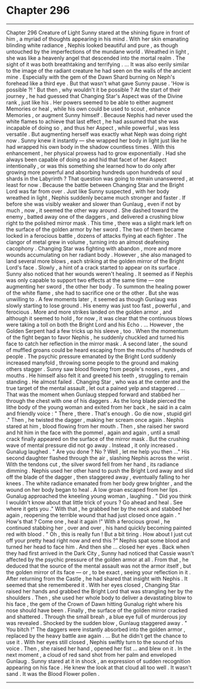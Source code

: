 
# Chapter 296


---

Chapter 296 Creature of Light
Sunny stared at the shining figure in front of him , a myriad of thoughts appearing in his mind .
With her skin emanating blinding white radiance , Nephis looked beautiful and pure , as though untouched by the imperfections of the mundane world . Wreathed in light , she was like a heavenly angel that descended into the mortal realm .
The sight of it was both breathtaking and terrifying .
… It was also eerily similar to the image of the radiant creature he had seen on the walls of the ancient mine . Especially with the gem of the Dawn Shard burning on Neph's forehead like a third eye .
But that wasn't what gave Sunny pause .
'How is possible ?! '
But then , why wouldn't it be possible ?
At the start of their journey , he had guessed that Changing Star's Aspect was of the Divine rank , just like his . Her powers seemed to be able to either augment Memories or heal , while his own could be used to scout , enhance Memories , or augment Sunny himself . Because Nephis had never used the white flames to achieve that last effect , he had assumed that she was incapable of doing so , and thus her Aspect , while powerful , was less versatile .
But augmenting herself was exactly what Neph was doing right now . Sunny knew it instantly — she wrapped her body in light just like he had wrapped his own body in the shadow countless times . With this enhancement , her physical prowess had to grow exponentially .
Had she always been capable of doing so and hid that facet of her Aspect intentionally , or was this something she learned how to do only after growing more powerful and absorbing hundreds upon hundreds of soul shards in the Labyrinth ?
That question was going to remain unanswered , at least for now . Because the battle between Changing Star and the Bright Lord was far from over .
Just like Sunny suspected , with her body wreathed in light , Nephis suddenly became much stronger and faster . If before she was visibly weaker and slower than Gunlaug , even if not by much , now , it seemed the other way around . She dashed toward the enemy , batted away one of the daggers , and delivered a crushing blow right to the polished mirror mask .
This time , there was a slight mark left on the surface of the golden armor by her sword .
The two of them became locked in a ferocious battle , dozens of attacks flying at each fighter . The clangor of metal grew in volume , turning into an almost deafening cacophony . Changing Star was fighting with abandon , more and more wounds accumulating on her radiant body . However , she also managed to land several more blows , each striking at the golden mirror of the Bright Lord's face .
Slowly , a hint of a crack started to appear on its surface .
Sunny also noticed that her wounds weren't healing . It seemed as if Nephis was only capable to support two effects at the same time — one augmenting her sword , the other her body . To summon the healing power of the white flame , she had to sacrifice one or the other .
But she was unwilling to .
A few moments later , it seemed as though Gunlaug was slowly starting to lose ground . His enemy was just too fast , powerful , and ferocious . More and more strikes landed on the golden armor , and although it seemed to hold , for now , it was clear that the continuous blows were taking a toll on both the Bright Lord and his Echo .
… However , the Golden Serpent had a few tricks up his sleeve , too .
When the momentum of the fight began to favor Nephis , he suddenly chuckled and turned his face to catch her reflection in the mirror mask .
A second later , the sound of muffled groans could be heard escaping from the mouths of hundreds of people . The psychic pressure emanated by the Bright Lord suddenly increased manyfold , throwing some people to the ground and making others stagger . Sunny saw blood flowing from people's noses , eyes , and mouths .
He himself also felt it and greeted his teeth , struggling to remain standing . He almost failed .
Changing Star , who was at the center and the true target of the mental assault , let out a pained yelp and staggered .
… That was the moment when Gunlaug stepped forward and stabbed her through the chest with one of his daggers .
As the long blade pierced the lithe body of the young woman and exited from her back , he said in a calm and friendly voice :
" There , there . That's enough . Go die now , stupid girl ."
Then , he twisted the dagger , making her scream once again .
Nephis stared at him , blood flowing from her mouth . Then , she raised her sword and hit him in the face with the pommel , again and again , until a small crack finally appeared on the surface of the mirror mask .
But the crushing wave of mental pressure did not go away . Instead , it only increased .
Gunalug laughed .
" Are you done ? No ? Well , let me help you then …"
His second daughter flashed through the air , slashing Nephis across the wrist . With the tendons cut , the silver sword fell from her hand , its radiance dimming .
Nephis used her other hand to push the Bright Lord away and slid off the blade of the dagger , then staggered away , eventually falling to her knees . The white radiance emanated from her body grew brighter , and the wound on her body began to heal . A low groan escaped from her lips .
Gunalug approached the kneeling young woman , laughing .
" Did you think I wouldn't know about that little trick of yours ? Go ahead and heal . See where it gets you ."
With that , he grabbed her by the neck and stabbed her again , reopening the terrible wound that had just closed once again .
" How's that ? Come one , heal it again !"
With a ferocious growl , he continued stabbing her , over and over , his hand quickly becoming painted red with blood .
" Oh , this is really fun ! But a bit tiring . How about I just cut off your pretty head right now and end this ?"
Nephis spat some blood and turned her head to face him .
And then she … closed her eyes .
Back when they had first arrived in the Dark City , Sunny had noticed that Cassie wasn't affected by the psychic pressure of the golden armor at all . From that , he deduced that the source of the mental assault was not the armor itself , but the golden mirror of its face — or , to be exact , seeing your reflection in it . After returning from the Castle , he had shared that insight with Nephis .
It seemed that she remembered it .
With her eyes closed , Changing Star raised her hands and grabbed the Bright Lord that was strangling her by the shoulders . Then , she used her whole body to deliver a devastating blow to his face , the gem of the Crown of Dawn hitting Gunalug right where his nose should have been .
Finally , the surface of the golden mirror cracked and shattered . Through the small breah , a blue eye full of murderous joy was revealed . Shocked by the sudden blow , Gunlaug staggered away .
" You bitch !"
The daggers were instantly absorbed into the golden armor , replaced by the heavy battle axe again .
… But he didn't get the chance to use it .
With her eyes still closed , Nephis swiftly turn to the sound of his voice . Then , she raised her hand , opened her fist … and blew on it .
In the next moment , a cloud of red sand shot from her palm and enveloped Gunlaug .
Sunny stared at it in shock , an expression of sudden recognition appearing on his face .
He knew the look at that cloud all too well . It wasn't sand .
It was the Blood Flower pollen .

---

